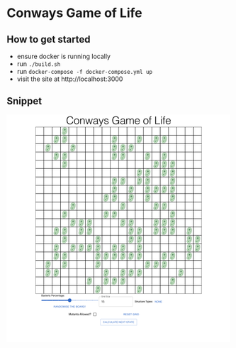 # Conways Game of Life

## How to get started

- ensure docker is running locally
- run `./build.sh`
- run `docker-compose -f docker-compose.yml up`
- visit the site at http://localhost:3000

## Snippet

![alt text](image.png)
